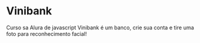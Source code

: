 # Vinibank

Curso sa Alura de javascript
Vinibank é um banco, crie sua conta e tire uma foto para reconhecimento facial!
